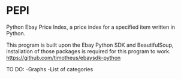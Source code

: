 # PEPI
Python Ebay Price Index, a price index for a specified item written in Python.

This program is built upon the Ebay Python SDK and BeautifulSoup, 
installation of those packages is required for this program to work.
https://github.com/timotheus/ebaysdk-python


TO DO:
-Graphs
-List of categories
